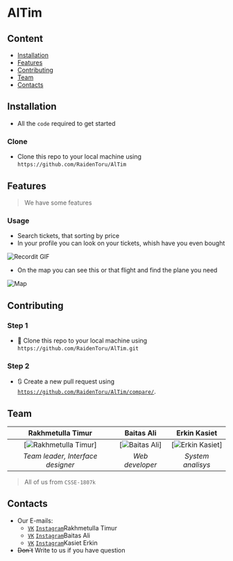 # AlTim

## Content
- [Installation](#installation)
- [Features](#features)
- [Contributing](#contributing)
- [Team](#team)
- [Contacts](#contacts)

## Installation
- All the `code` required to get started

### Clone
- Clone this repo to your local machine using `https://github.com/RaidenToru/AlTim`

## Features
> We have some features

### Usage
- Search tickets, that sorting by price
- In your profile you can look on your tickets, whish have you even bought

![Recordit GIF]("http://g.recordit.co/qR3wJMmaK6.gif&s=100")
- On the map you can see this or that flight and find the plane you need

![Map]("https://github.com/RaidenToru/AlTim/blob/master/Altim/static/images/map.png&s=100")

## Contributing

### Step 1
- 👯 Clone this repo to your local machine using `https://github.com/RaidenToru/AlTim.git`

### Step 2

- 🔃 Create a new pull request using <a href="https://github.com/RaidenToru/AlTim/compare/" target="_blank">`https://github.com/RaidenToru/AlTim/compare/`</a>.

## Team

|**Rakhmetulla Timur**|**Baitas Ali**|**Erkin Kasiet**|
| :---: |:---:| :---:|
|[![Rakhmetulla Timur]("https://avatars1.githubusercontent.com/u/57407430?s=460&v=4&s=200")]|[![Baitas Ali]("https://avatars0.githubusercontent.com/u/57811780?s=460&v=4&s=200")]|[![Erkin Kasiet]("https://avatars3.githubusercontent.com/u/58031346?s=460&v=4&s=200")]|
|*Team leader, Interface designer*|*Web developer*|*System analisys*|

> All of us from `CSSE-1807k`

## Contacts
- Our E-mails:
	- <a href="https://vk.com/id277209917">`VK`</a> <a href="https://www.instagram.com/ferrum_rt/?hl=ru">`Instagram`</a>Rakhmetulla Timur
	- <a href="https://vk.com/raidentoru">`VK`</a> <a href="https://www.instagram.com/raidentoru/?hl=ru">`Instagram`</a>Baitas Ali
	- <a href="https://vk.com/id273346823">`VK`</a> <a href="https://www.instagram.com/kasiet.o_0/?hl=ru">`Instagram`</a>Kasiet Erkin
- ~~Don`t~~ Write to us if you have question
